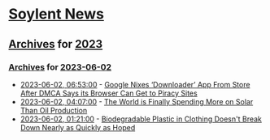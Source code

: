 # [Soylent News](../../../README.md)

## [Archives](../../index.md) for [2023](../index.md)

### [Archives](../../index.md) for [2023-06-02](index.md)

* [2023-06-02, 06:53:00](https://soylentnews.org/article.pl?sid=23/06/01/1322211&from=rss) - [Google Nixes ‘Downloader’ App From Store After DMCA Says its Browser Can Get to Piracy Sites](https://soylentnews.org/article.pl?sid=23/06/01/1322211&from=rss)
* [2023-06-02, 04:07:00](https://soylentnews.org/article.pl?sid=23/06/01/1259248&from=rss) - [The World is Finally Spending More on Solar Than Oil Production](https://soylentnews.org/article.pl?sid=23/06/01/1259248&from=rss)
* [2023-06-02, 01:21:00](https://soylentnews.org/article.pl?sid=23/06/01/1248252&from=rss) - [Biodegradable Plastic in Clothing Doesn't Break Down Nearly as Quickly as Hoped](https://soylentnews.org/article.pl?sid=23/06/01/1248252&from=rss)
